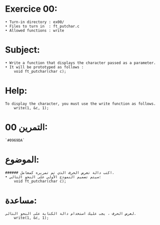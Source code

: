 # Exercice 00:
	• Turn-in directory : ex00/
	• Files to turn in  : ft_putchar.c
	• Allowed functions : write
# Subject:
	• Write a function that displays the character passed as a parameter.
	• It will be prototyped as follows :
		void ft_putchar(char c);
# Help:
	To display the character, you must use the write function as follows.
		write(1, &c, 1);

# التمرين 00:
	`#0969DA`
# الموضوع:
	###### اكتب دالة تعرض الحرف الذي تم تمريره كمعامل.
	• سيتم تصميم النموذج الأولي على النحو التالي:
		void ft_putchar(char c);
# مساعدة:
	لعرض الحرف ، يجب عليك استخدام دالة الكتابة على النحو التالي.
		write(1, &c, 1);
